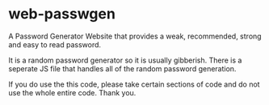 # web-passwgen
A Password Generator Website that provides a weak, recommended, strong and easy to read password.

It is a random password generator so it is usually gibberish.
There is a seperate JS file that handles all of the random password generation.

If you do use the this code, please take certain sections of code and do not use the whole entire code. Thank you.
